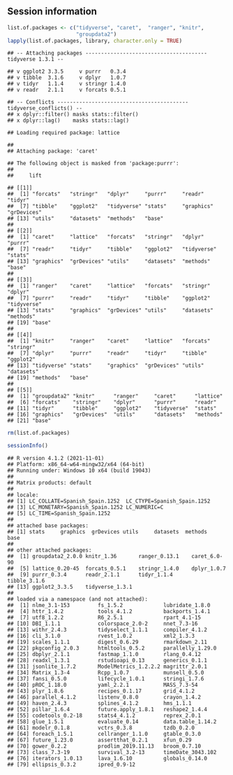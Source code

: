 ## Session information

``` r
list.of.packages <- c("tidyverse", "caret",  "ranger", "knitr", 
                      "groupdata2")
lapply(list.of.packages, library, character.only = TRUE)
```

    ## -- Attaching packages --------------------------------------- tidyverse 1.3.1 --

    ## v ggplot2 3.3.5     v purrr   0.3.4
    ## v tibble  3.1.6     v dplyr   1.0.7
    ## v tidyr   1.1.4     v stringr 1.4.0
    ## v readr   2.1.1     v forcats 0.5.1

    ## -- Conflicts ------------------------------------------ tidyverse_conflicts() --
    ## x dplyr::filter() masks stats::filter()
    ## x dplyr::lag()    masks stats::lag()

    ## Loading required package: lattice

    ## 
    ## Attaching package: 'caret'

    ## The following object is masked from 'package:purrr':
    ## 
    ##     lift

    ## [[1]]
    ##  [1] "forcats"   "stringr"   "dplyr"     "purrr"     "readr"     "tidyr"    
    ##  [7] "tibble"    "ggplot2"   "tidyverse" "stats"     "graphics"  "grDevices"
    ## [13] "utils"     "datasets"  "methods"   "base"     
    ## 
    ## [[2]]
    ##  [1] "caret"     "lattice"   "forcats"   "stringr"   "dplyr"     "purrr"    
    ##  [7] "readr"     "tidyr"     "tibble"    "ggplot2"   "tidyverse" "stats"    
    ## [13] "graphics"  "grDevices" "utils"     "datasets"  "methods"   "base"     
    ## 
    ## [[3]]
    ##  [1] "ranger"    "caret"     "lattice"   "forcats"   "stringr"   "dplyr"    
    ##  [7] "purrr"     "readr"     "tidyr"     "tibble"    "ggplot2"   "tidyverse"
    ## [13] "stats"     "graphics"  "grDevices" "utils"     "datasets"  "methods"  
    ## [19] "base"     
    ## 
    ## [[4]]
    ##  [1] "knitr"     "ranger"    "caret"     "lattice"   "forcats"   "stringr"  
    ##  [7] "dplyr"     "purrr"     "readr"     "tidyr"     "tibble"    "ggplot2"  
    ## [13] "tidyverse" "stats"     "graphics"  "grDevices" "utils"     "datasets" 
    ## [19] "methods"   "base"     
    ## 
    ## [[5]]
    ##  [1] "groupdata2" "knitr"      "ranger"     "caret"      "lattice"   
    ##  [6] "forcats"    "stringr"    "dplyr"      "purrr"      "readr"     
    ## [11] "tidyr"      "tibble"     "ggplot2"    "tidyverse"  "stats"     
    ## [16] "graphics"   "grDevices"  "utils"      "datasets"   "methods"   
    ## [21] "base"

``` r
rm(list.of.packages)
```

``` r
sessionInfo()
```

    ## R version 4.1.2 (2021-11-01)
    ## Platform: x86_64-w64-mingw32/x64 (64-bit)
    ## Running under: Windows 10 x64 (build 19043)
    ## 
    ## Matrix products: default
    ## 
    ## locale:
    ## [1] LC_COLLATE=Spanish_Spain.1252  LC_CTYPE=Spanish_Spain.1252   
    ## [3] LC_MONETARY=Spanish_Spain.1252 LC_NUMERIC=C                  
    ## [5] LC_TIME=Spanish_Spain.1252    
    ## 
    ## attached base packages:
    ## [1] stats     graphics  grDevices utils     datasets  methods   base     
    ## 
    ## other attached packages:
    ##  [1] groupdata2_2.0.0 knitr_1.36       ranger_0.13.1    caret_6.0-90    
    ##  [5] lattice_0.20-45  forcats_0.5.1    stringr_1.4.0    dplyr_1.0.7     
    ##  [9] purrr_0.3.4      readr_2.1.1      tidyr_1.1.4      tibble_3.1.6    
    ## [13] ggplot2_3.3.5    tidyverse_1.3.1 
    ## 
    ## loaded via a namespace (and not attached):
    ##  [1] nlme_3.1-153         fs_1.5.2             lubridate_1.8.0     
    ##  [4] httr_1.4.2           tools_4.1.2          backports_1.4.1     
    ##  [7] utf8_1.2.2           R6_2.5.1             rpart_4.1-15        
    ## [10] DBI_1.1.1            colorspace_2.0-2     nnet_7.3-16         
    ## [13] withr_2.4.3          tidyselect_1.1.1     compiler_4.1.2      
    ## [16] cli_3.1.0            rvest_1.0.2          xml2_1.3.3          
    ## [19] scales_1.1.1         digest_0.6.29        rmarkdown_2.11      
    ## [22] pkgconfig_2.0.3      htmltools_0.5.2      parallelly_1.29.0   
    ## [25] dbplyr_2.1.1         fastmap_1.1.0        rlang_0.4.12        
    ## [28] readxl_1.3.1         rstudioapi_0.13      generics_0.1.1      
    ## [31] jsonlite_1.7.2       ModelMetrics_1.2.2.2 magrittr_2.0.1      
    ## [34] Matrix_1.3-4         Rcpp_1.0.7           munsell_0.5.0       
    ## [37] fansi_0.5.0          lifecycle_1.0.1      stringi_1.7.6       
    ## [40] pROC_1.18.0          yaml_2.2.1           MASS_7.3-54         
    ## [43] plyr_1.8.6           recipes_0.1.17       grid_4.1.2          
    ## [46] parallel_4.1.2       listenv_0.8.0        crayon_1.4.2        
    ## [49] haven_2.4.3          splines_4.1.2        hms_1.1.1           
    ## [52] pillar_1.6.4         future.apply_1.8.1   reshape2_1.4.4      
    ## [55] codetools_0.2-18     stats4_4.1.2         reprex_2.0.1        
    ## [58] glue_1.5.1           evaluate_0.14        data.table_1.14.2   
    ## [61] modelr_0.1.8         vctrs_0.3.8          tzdb_0.2.0          
    ## [64] foreach_1.5.1        cellranger_1.1.0     gtable_0.3.0        
    ## [67] future_1.23.0        assertthat_0.2.1     xfun_0.29           
    ## [70] gower_0.2.2          prodlim_2019.11.13   broom_0.7.10        
    ## [73] class_7.3-19         survival_3.2-13      timeDate_3043.102   
    ## [76] iterators_1.0.13     lava_1.6.10          globals_0.14.0      
    ## [79] ellipsis_0.3.2       ipred_0.9-12
